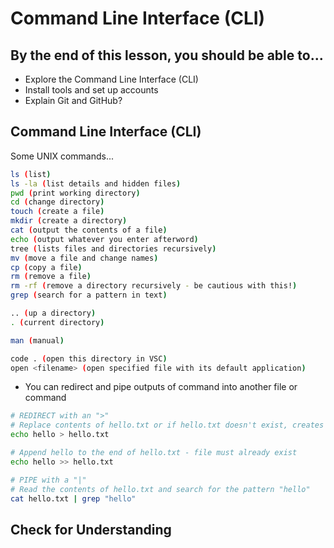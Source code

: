 # Command Line Interface (CLI)

## By the end of this lesson, you should be able to...

- Explore the Command Line Interface (CLI)
- Install tools and set up accounts
- Explain Git and GitHub?

## Command Line Interface (CLI)

Some UNIX commands...

```bash
ls (list)
ls -la (list details and hidden files)
pwd (print working directory)
cd (change directory)
touch (create a file)
mkdir (create a directory)
cat (output the contents of a file)
echo (output whatever you enter afterword)
tree (lists files and directories recursively)
mv (move a file and change names)
cp (copy a file)
rm (remove a file)
rm -rf (remove a directory recursively - be cautious with this!)
grep (search for a pattern in text)

.. (up a directory)
. (current directory)

man (manual)

code . (open this directory in VSC)
open <filename> (open specified file with its default application)
```

- You can redirect and pipe outputs of command into another file or command

```bash
# REDIRECT with an ">"
# Replace contents of hello.txt or if hello.txt doesn't exist, creates it with the text hello
echo hello > hello.txt

# Append hello to the end of hello.txt - file must already exist
echo hello >> hello.txt

# PIPE with a "|"
# Read the contents of hello.txt and search for the pattern "hello"
cat hello.txt | grep "hello"
```

## Check for Understanding
